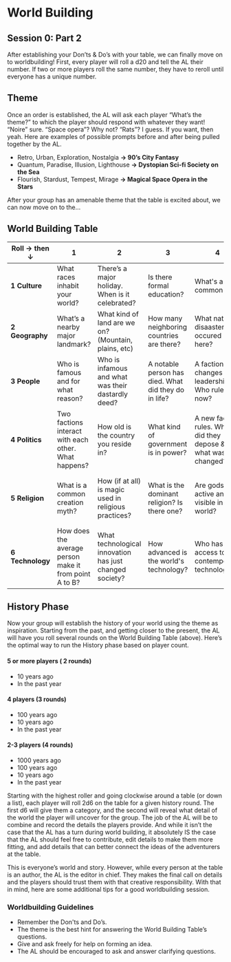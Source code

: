 # World Building

## Session 0: Part 2

After establishing your Don’ts & Do’s with your table, we can finally move on to worldbuilding! First, every player will roll a d20 and tell the AL their number. If two or more players roll the same number, they have to reroll until everyone has a unique number.

## Theme

Once an order is established, the AL will ask each player “What’s the theme?” to which the player should respond with whatever they want! “Noire” sure. “Space opera”? Why not? “Rats”? I guess. If you want, then yeah. Here are examples of possible prompts before and after being pulled together by the AL.

- Retro, Urban, Exploration, Nostalgia **→ 90’s City Fantasy**  
- Quantum, Paradise, Illusion, Lighthouse **→ Dystopian Sci-fi Society on the Sea**  
- Flourish, Stardust, Tempest, Mirage **→ Magical Space Opera in the Stars**

After your group has an amenable theme that the table is excited about, we can now move on to the…

## World Building Table

|**Roll → then ↓**|1|2|3|4|5|6|
|---|---|---|---|---|---|---|
|**1 Culture**|What races inhabit your world?|There’s a major holiday. When is it celebrated?|Is there formal education?|What's a common job?|What’s a common way people spend their free time?|What is a common myth? What lesson does it teach?|
|**2 Geography**|What’s a nearby major landmark?|What kind of land are we on? (Mountain, plains, etc)|How many neighboring countries are there?|What natural disaaster occured here?|What kind of animals live in this region?|What valuable resource was discovered?|
|**3 People**|Who is famous and for what reason?|Who is infamous and what was their dastardly deed?|A notable person has died. What did they do in life?|A faction changes leadership. Who rules now?|Who leads a new or established faction?|Is there a pivotal figure everyone knows?|
|**4 Politics**|Two factions interact with each other. What happens?|How old is the country you reside in?|What kind of government is in power?|A new faction rules. Who did they depose & what was changed?|Are leaders/ government officials usually magical?|How are people punished for breaking laws?|
|**5 Religion**|What is a common creation myth?|How (if at all) is magic used in religious practices?|What is the dominant religion? Is there one?|Are gods active and visible in the world?|How do people receive the word of their religion?|What's an insular group that isn’t very popular?|
|**6 Technology**|How does the average person make it from point A to B?|What technological innovation has just changed society?|How advanced is the world's technology?|Who has access to contemporary technology?|What ancient technology was discovered?|Is magic common? What does it look like?|

## History Phase

Now your group will establish the history of your world using the theme as inspiration. Starting from the past, and getting closer to the present, the AL will have you roll several rounds on the World Building Table (above). Here’s the optimal way to run the History phase based on player count.

#### 5 or more players ( 2 rounds)

- 10 years ago
- In the past year

#### 4 players (3 rounds)

- 100 years ago
- 10 years ago
- In the past year

#### 2-3 players (4 rounds)

- 1000 years ago
- 100 years ago
- 10 years ago
- In the past year

Starting with the highest roller and going clockwise around a table (or down a list), each player will roll 2d6 on the table for a given history round. The first d6 will give them a category, and the second will reveal what detail of the world the player will uncover for the group. The job of the AL will be to combine and record the details the players provide. And while it isn’t the case that the AL has a turn during world building, it absolutely IS the case that the AL should feel free to contribute, edit details to make them more fitting, and add details that can better connect the ideas of the adventurers at the table.

This is everyone’s world and story. However, while every person at the table is an author, the AL is the editor in chief. They makes the final call on details and the players should trust them with that creative responsibility. With that in mind, here are some additional tips for a good worldbuilding session.

### Worldbuilding Guidelines

- Remember the Don'ts and Do’s.
- The theme is the best hint for answering the World Building Table’s questions.
- Give and ask freely for help on forming an idea.
- The AL should be encouraged to ask and answer clarifying questions.

